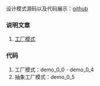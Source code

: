 设计模式源码以及代码展示：[github](https://github.com/zero028/design-pattern)

### 说明文章
1. [工厂模式](https://blog.csdn.net/qq_41929184/article/details/117955365)
   

### 代码
1. 工厂模式：demo_0_0 - demo_0_4
2. 抽象工厂模式：demo_0_5
